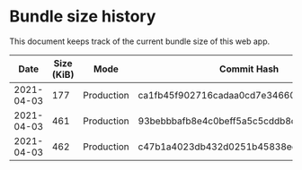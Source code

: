 # Bundle size history

This document keeps track of the current bundle size of this web app.

| Date       | Size (KiB) | Mode       | Commit Hash                               |
| ---------- | ---------- | ---------- | ----------------------------------------- |
| 2021-04-03 | 177        | Production |  ca1fb45f902716cadaa0cd7e34660c3b3bfaebee |
| 2021-04-03 | 461        | Production |  93bebbbafb8e4c0beff5a5c5cddb8dbbd5dccc39 |
| 2021-04-03 | 462        | Production |  c47b1a4023db432d0251b45838ee7bf0fdb490c7 |
